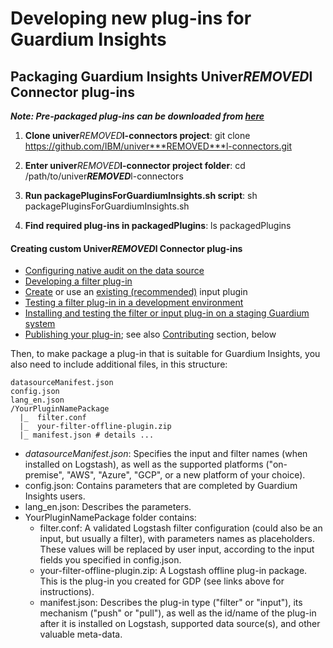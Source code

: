 # Developing new plug-ins for Guardium Insights 

 ## Packaging Guardium Insights Univer***REMOVED***l Connector plug-ins

***Note: Pre-packaged plug-ins can be downloaded from [here](https://github.com/IBM/univer***REMOVED***l-connectors/releases)***

1) **Clone univer***REMOVED***l-connectors project**: git clone https://github.com/IBM/univer***REMOVED***l-connectors.git

2) **Enter univer***REMOVED***l-connector project folder**: cd /path/to/univer***REMOVED***l-connectors

3) **Run packagePluginsForGuardiumInsights.sh script**: sh packagePluginsForGuardiumInsights.sh

4) **Find required plug-ins in packagedPlugins**: ls packagedPlugins

#### Creating custom Univer***REMOVED***l Connector plug-ins
- [Configuring native audit on the data source](https://www.ibm.com/docs/en/guardium/11.4?topic=ins-configuring-native-audit-data-source)
- [Developing a filter plug-in](https://www.ibm.com/docs/en/guardium/11.4?topic=ins-developing-filter-plug-in)
- [Create](https://www.elastic.co/guide/en/logstash/current/input-new-plugin.html) or use an [existing (recommended)](https://www.elastic.co/guide/en/logstash/current/input-plugins.html) input plugin
- [Testing a filter plug-in in a development environment](https://www.ibm.com/docs/en/guardium/11.4?topic=ins-testing-filter-in-dev-environment)
- [Installing and testing the filter or input plug-in on a staging Guardium system](https://www.ibm.com/docs/en/guardium/11.4?topic=dpi-installing-testing-filter-input-plug-in-staging-guardium-system)
- [Publishing your plug-in](https://www.ibm.com/docs/en/guardium/11.4?topic=ins-publishing-your-plug-in); see also [Contributing](#Contributing) section, below

Then, to make package a plug-in that is suitable for Guardium Insights, you also need to include additional files, in this structure: 

    datasourceManifest.json
    config.json
    lang_en.json
    /YourPluginNamePackage
      |_  filter.conf
      |_  your-filter-offline-plugin.zip
      |_ manifest.json # details ...

* _datasourceManifest.json_: Specifies the input and filter names (when installed on Logstash), as well as the supported platforms ("on-premise", "AWS", "Azure", "GCP", or a new platform of your choice).
* config.json: Contains parameters that are completed by Guardium Insights users.
* lang_en.json: Describes the parameters.
* YourPluginNamePackage folder contains:
  * filter.conf: A validated Logstash filter configuration (could also be an input, but usually a filter), with parameters names as placeholders. These values will be replaced by user input, according to the input fields you specified in config.json.
  * your-filter-offline-plugin.zip: A Logstash offline plug-in package. This is the plug-in you created for GDP (see links above for instructions).
  * manifest.json: Describes the plug-in type ("filter" or "input"), its mechanism ("push" or "pull"), as well as the id/name of the plug-in after it is installed on Logstash, supported data source(s), and other valuable meta-data.
